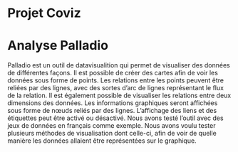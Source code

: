 # Projet Coviz
# Analyse Palladio
Palladio est un outil de datavisualition qui permet de visualiser des données de différentes façons. Il est possible de créer des cartes afin de voir les données sous forme de points. Les relations entre les points peuvent être reliées par des lignes, avec des sortes d’arc de lignes représentant le flux de la relation. Il est également possible de visualiser les relations entre deux dimensions des données. Les informations graphiques seront affichées sous forme de nœuds reliés par des lignes. L’affichage des liens et des étiquettes peut être activé ou désactivé.
Nous avons testé l’outil avec des jeux de données en français comme exemple. Nous avons voulu tester plusieurs méthodes de visualisation dont celle-ci, afin de voir de quelle manière les données allaient être représentées sur le graphique.
